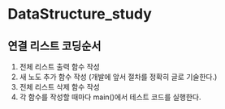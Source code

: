 # DataStructure_study

## 연결 리스트 코딩순서
1. 전체 리스트 출력 함수 작성
2. 새 노도 추가 함수 작성 (개발에 앞서 절차를 정확히 글로 기술한다.)
3. 전체 리스트 삭제 함수 작성
4. 각 함수를 작성할 때마다 main()에서 테스트 코드를 실행한다.